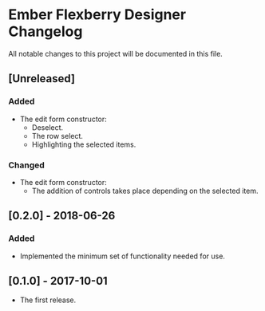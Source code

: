 # Ember Flexberry Designer Changelog
All notable changes to this project will be documented in this file.

## [Unreleased]
### Added
* The edit form constructor:
  * Deselect.
  * The row select.
  * Highlighting the selected items.

### Changed
* The edit form constructor:
  * The addition of controls takes place depending on the selected item.

## [0.2.0] - 2018-06-26
### Added
* Implemented the minimum set of functionality needed for use.

## [0.1.0] - 2017-10-01
* The first release.
